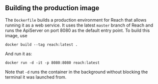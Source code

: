 Building the production image
-----------------------------
The `Dockerfile` builds a production environment for Reach that allows running
it as a web service. It uses the latest `master` branch of Reach and runs the
ApiServer on port 8080 as the default entry point. To build this image, use

```
docker build --tag reach:latest .
```

And run it as:
```
docker run -d -it -p 8080:8080 reach:latest
```
Note that `-d` runs the container in the background without blocking the
terminal it was launched from.
